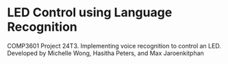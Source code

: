# LED Control using Language Recognition

COMP3601 Project 24T3. Implementing voice recognition to control an LED. 
Developed by Michelle Wong, Hasitha Peters, and Max Jaroenkitphan